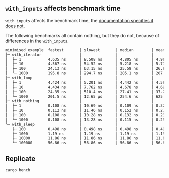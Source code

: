 ## `with_inputs` affects benchmark time
`with_inputs` affects the benchmark time, the [documentation specifies it does not](https://github.com/nvzqz/divan/blob/8768032314ec96dd67c007ba1f4d64ca3287be51/src/bench/mod.rs#L136).


The following benchmarks all contain nothing, but they do not, because of differences in the `with_inputs`.
```bash
minimised_example  fastest       │ slowest       │ median        │ mean          │ samples │ iters
├─ with_iterator                 │               │               │               │         │
│  ├─ 1            4.635 ns      │ 8.508 ns      │ 4.805 ns      │ 4.961 ns      │ 100     │ 51200
│  ├─ 10           4.567 ns      │ 54.52 ns      │ 5.218 ns      │ 5.777 ns      │ 100     │ 51200
│  ├─ 100          24.13 ns      │ 63.15 ns      │ 25.58 ns      │ 26.8 ns       │ 100     │ 25600
│  ╰─ 1000         195.8 ns      │ 294.7 ns      │ 205.1 ns      │ 207.8 ns      │ 100     │ 3200
├─ with_loop                     │               │               │               │         │
│  ├─ 1            4.424 ns      │ 5.201 ns      │ 4.442 ns      │ 4.58 ns       │ 100     │ 51200
│  ├─ 10           4.434 ns      │ 7.762 ns      │ 4.678 ns      │ 4.69 ns       │ 100     │ 51200
│  ├─ 100          24.35 ns      │ 510.4 ns      │ 27.41 ns      │ 37.2 ns       │ 100     │ 25600
│  ╰─ 1000         201.5 ns      │ 12.65 µs      │ 254.6 ns      │ 625.9 ns      │ 100     │ 3200
├─ with_nothing                  │               │               │               │         │
│  ├─ 1            0.108 ns      │ 10.69 ns      │ 0.109 ns      │ 0.322 ns      │ 100     │ 819200
│  ├─ 10           0.112 ns      │ 11.46 ns      │ 0.152 ns      │ 0.27 ns       │ 100     │ 819200
│  ├─ 100          0.108 ns      │ 10.28 ns      │ 0.132 ns      │ 0.234 ns      │ 100     │ 819200
│  ╰─ 1000         0.108 ns      │ 13.28 ns      │ 0.115 ns      │ 0.252 ns      │ 100     │ 819200
╰─ with_sleep                    │               │               │               │         │
   ├─ 100          0.498 ns      │ 0.498 ns      │ 0.498 ns      │ 0.498 ns      │ 1       │ 256
   ├─ 1000         1.19 ns       │ 1.19 ns       │ 1.19 ns       │ 1.19 ns       │ 1       │ 64
   ├─ 10000        11.86 ns      │ 11.86 ns      │ 11.86 ns      │ 11.86 ns      │ 1       │ 8
   ╰─ 100000       56.86 ns      │ 56.86 ns      │ 56.86 ns      │ 56.86 ns      │ 1       │ 1
```

## Replicate
```bash
cargo bench
```